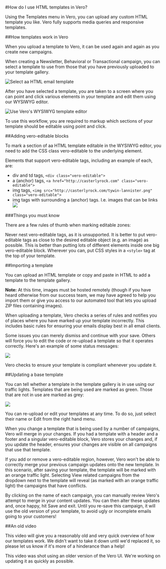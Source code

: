 #How do I use HTML templates in Vero?

Using the Templates menu in Vero, you can upload any custom HTML template you like. Vero fully supports media queries and responsive templates.

##How templates work in Vero

When you upload a template to Vero, it can be used again and again as you create new campaigns.

When creating a Newsletter, Behavioral or Transactional campaign, you can select a template to use from those that you have previously uploaded to your template gallery.

![Select aa HTML email template](http://www.getvero.com/wp-content/uploads/2015/05/choose-a-template.png)

After you have selected a template, you are taken to a screen where you can point and click various elements in your template and edit them using our WYSIWYG editor.

![Use Vero's WYSIWYG template editor](http://www.getvero.com/wp-content/uploads/2015/05/edit-vero-editable.gif)

To use this workflow, you are required to markup which sections of your template should be editable using point and click.

##Adding vero-editable blocks

To mark a section of aa HTML template editable in the WYSIWYG editor, you need to add the CSS class vero-editable to the underlying element.

Elements that support vero-editable tags, including an example of each, are:

- div and td tags, `<div class="vero-editable">`
- a (anchor) tags, `<a href="http://casterlyrock.com" class="vero-editable">`
- img tags, `<img src="http://casterlyrock.com/tywin-lannister.png" class="vero-editable">`
- img tags with surrounding a (anchor) tags. I.e. images that can be links
    <a src="http://casterlyrock.com" class="vero-editable">
      <img src="http://casterlyrock.com/tywin-lannister.png">
    </a>

###Things you must know

There are a few rules of thumb when marking editable zones:

Never nest vero-editable tags, as it is unsupported.
It is better to put vero-editable tags as close to the desired editable object (e.g. an image) as possible. This is better than putting lots of different elements inside one big vero-editable block.
Wherever you can, put CSS styles in a `<style>` tag at the top of your template.

##Importing a template

You can upload an HTML template or copy and paste in HTML to add a template to the template gallery.

**Note:** At this time, images must be hosted remotely (though if you have heard otherwise from our success team, we may have agreed to help you import them or give you access to our automated tool that lets you upload ZIP files containing images).

When uploading a template, Vero checks a series of rules and notifies you of places where you have marked up your template incorrectly. This includes basic rules for ensuring your emails display best in all email clients.

Some issues you can merely dismiss and continue with your save. Others will force you to edit the code or re-upload a template so that it operates correctly. Here's an example of some status messages:

![](http://www.getvero.com/wp-content/uploads/2015/05/vero-warnings.png)

Vero checks to ensure your template is compliant whenever you update it.

##Updating a base template

You can tell whether a template in the template gallery is in use using our traffic lights. Templates that are being used are marked as green. Those that are not in use are marked as grey:

![](http://www.getvero.com/wp-content/uploads/2015/05/templates-in-use.png)

You can re-upload or edit your templates at any time. To do so, just select their name or Edit from the right hand menu.

When you change a template that is being used by a number of campaigns, Vero will merge in your changes. If you had a template with a header and a footer and a singular vero-editable block, Vero stores your changes and, if you update the header, ensures your changes are visible on all campaigns that use that template.

If you add or remove a vero-editable region, however, Vero won't be able to correctly merge your previous campaign updates onto the new template. In this scenario, after saving your template, the template will be marked with an orange traffic light. Selecting View related campaigns from the dropdown next to the template will reveal (as marked with an orange traffic light) the campaigns that have conflicts.

By clicking on the name of each campaign, you can manually review Vero's attempt to merge in your content updates. You can then alter these updates and, once happy, hit Save and exit. Until you re-save this campaign, it will use the old version of your template, to avoid ugly or incomplete emails going to your customers!

##An old video

This video will give you a reasonably old and very quick overview of how our templates work. We didn't want to take it down until we'd replaced it, so please let us know if it's more of a hinderance than a help!

This video was shot using an older version of the Vero UI. We're working on updating it as quickly as possible.